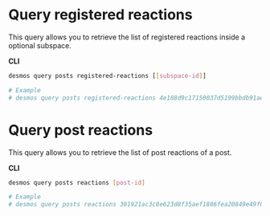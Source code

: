 # Query registered reactions
This query allows you to retrieve the list of registered reactions inside a optional subspace.

**CLI**
 ```bash
desmos query posts registered-reactions [[subspace-id]]

# Example
# desmos query posts registered-reactions 4e188d9c17150037d5199bbdb91ae1eb2a78a15aca04cb35530cccb81494b36e
```

# Query post reactions
This query allows you to retrieve the list of post reactions of a post.


**CLI**
```bash
desmos query posts reactions [post-id]

# Example
# desmos query posts reactions 301921ac3c8e623d8f35aef1886fea20849e49f08ec8ddfdd9b96feaf0c4fd15
```